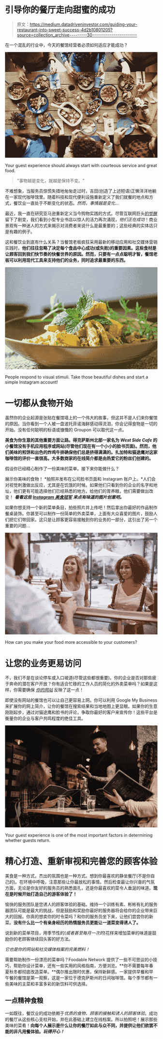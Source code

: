 # 引导你的餐厅走向甜蜜的成功

> 原文：<https://medium.datadriveninvestor.com/guiding-your-restaurant-into-sweet-success-4d2b10801205?source=collection_archive---------30----------------------->

在一个混乱的行业中，今天的餐馆经营者必须如何适应才能成功？

![](img/1f10c4e2dfac660ce5e2784dec2a7f80.png)

Your guest experience should always start with courteous service and great food.

> "事物越是变化，就越是保持不变。"

不难想象，当服务员惊慌失措地匆匆走过时，吉田(创造了上述短语)正懒洋洋地躺在一家现代咖啡馆里。随着科技和现代便利设施重新定义了我们就餐的地点和方式，餐饮业一直处于不断变化的状态。*然而，事情越是变化…*

最近，我一直在研究亚马逊重新定义当今购物实践的方式。尽管互联网巨头[的觉醒](https://medium.com/@madison_17100/https-medium-com-madison-17100-amazon-big-friendly-giant-9a145df4769a)留下了剧变，我们看到小型专业书店以惊人的活力再次涌现，*他们正在成功*！商业景观有一种迷人的方式来揭示对消费者来说什么是最重要的；这些经典的实体店只是有趣的例子。

这和餐饮业到底有什么关系？当餐馆老板疯狂采用最新的移动应用和社交媒体营销实践时，**他们往往忽略了决定每个食品中心成功(或失败)的重要因素。这些食材是让顾客回到我们快节奏的快餐世界的原因。然而，只要有一点点聪明才智，餐馆老板可以利用现代工具来支持他们的业务，同时追求最重要的东西。**

![](img/1a633b647994245e26c68a936eb86912.png)

People respond to visual stimuli. Take those beautiful dishes and start a simple Instagram account!

# 一切都从食物开始

虽然你的企业起源是张贴在餐馆墙上的一个伟大的故事，但这并不是人们来你餐馆的原因。当你看到一个人被一盘波托菲诺海鲜感动得流泪，你会记得食物是一切的开始。没有任何聪明的标语或慷慨的 Groupon 可以取代这一点。

**美食为你生意的其他重要方面让路。得克萨斯州北部一家名为 *West Side Cafe* 的小餐馆没有手机应用程序或网站(尽管他们现在有一个小小的脸书页面)。然而，他们美味的煎饼和出色的炸鸡牛排确保他们总是挤得满满的。扎加特和猫途鹰对这家咖啡馆的评价一直很高。大多数商家的在线简介都是由热爱它的粉丝们创建的。**

假设你已经精心制作了一份美味的菜单。接下来你能做什么？

展示你美味的食物！ *拍照并发布在公司脸书页面和 Instagram 账户上。*人们会对视觉刺激做出反应，尤其是在饥饿的时候。如果他们只看到你的企业的名字和地址，他们更有可能选择他们已经熟悉的地方。给他们的胃养眼，他们需要做出改变！ ***看看这些*** [***Instagram 美食冠军***](https://www.foodandwine.com/news/best-food-instagram-accounts) ***来点有味道的图片创意吧。***

如果你想支持一个新的菜单条目，拍些照片并上传吧！然后拿出你最好的作品制作餐桌装饰。你甚至可以制作一份简单的外卖菜单，上面有大众喜爱的图片，鼓励人们把它们带回家。这只是让顾客更容易接触到你的业务的一部分，这引出了另一个重要的问题…

![](img/b3ae08f3db688d70759fd541d33b8e3c.png)

How can you make your food more accessible to your customers?

# 让您的业务更易访问

不，我们不是在谈论停车或入口坡道(尽管这些都很重要)。你的企业是否对那些疲于奔命的潜在客户开放？你有适合忙碌的工作人员的简化的外卖菜单吗？如果是这样，你需要确保 [*你的网站*](https://www.addpositions.com/industries/restaurant-marketing/) 反映了这一点！

即使没有网站的餐馆也可以让自己更容易上网。你可以利用 Google My Business 来扩展你的网上简介，让你的餐馆在搜索结果和当地地图上更显眼。如果你的生意刚刚起步，通过对猫途鹰和脸书的评论，争取你最好的客户来宣传你！这些平台是衡量你的企业与客户共鸣程度的绝佳工具。

![](img/34f6ea68e79fa5dbc14df0a5599fd5f6.png)

Your guest experience is one of the most important factors in determining whether guests return.

# 精心打造、重新审视和完善您的顾客体验

美食是一种方式，杰出的氛围也是一种方式。想到你最喜欢的静坐餐厅(不是你自己的)。在环境中呼吸，注意那些让你最放松的事情。然后检查最让你兴奋的气氛方面，无论是你友好的服务员的熟悉面孔，还是你最喜欢的菜令人垂涎的味道。**现在是时候开始打造自己的游客体验了！**

愉快的服务团队是您诱人的顾客体验的基础。维持一个训练有素、彬彬有礼的服务器团队可能是最大的挑战，但是鼓励和奖励你最好的服务器将会给你的企业带来巨大的回报。你真的想卖你的时令菜吗？和你的服务员坐下来，让他们尝尝你的新菜。**没有什么比一个有亲身经历的热情服务员更能让一道菜变得诱人了。**

说到新的菜单项目，用季节性的(*或者甚至每月一次的*)花样来增加菜单的味道是鼓励你的老顾客继续回头客的好方法。

*它也是你的网站和社交媒体档案的完美燃料！*

需要帮助制作一份漂亮的菜单吗？Foodable Network 提供了一些不可思议的小技巧，帮助你设计菜单，还有一些实用的风格指南，方便浏览。**你不需要每年春夏秋冬都彻底改造菜单。**偶尔推出限时优惠，保持新鲜感。一家提供早餐和早午餐的餐馆是第一观察，这是一家位于德克萨斯州的日间咖啡馆。每个季节都有一些美味的主菜和丰富多彩的新饮料可供选择。

## 一点精神食粮

一如既往，餐饮业的成功依赖于*优质的食物、顾客的接触和诱人的顾客体验*。成功的餐厅从这些核心支柱开始，并在此基础上建立在线档案。所以拍照吧！展示那些美味的菜肴！**向每个人展示是什么让你的餐厅如此与众不同，并提供让他们欲罢不能的非凡用餐体验。*玩得开心！***